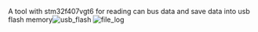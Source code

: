 A tool with stm32f407vgt6 for reading can bus data and save data into usb flash memory![usb_flash](https://github.com/user-attachments/assets/ac30e68d-2373-4ae6-ab14-bbf9c606f1c8)
![file_log](https://github.com/user-attachments/assets/f09b98d3-f350-4131-9491-537a05b5a1d4)
